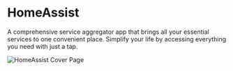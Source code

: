 # HomeAssist

A comprehensive service aggregator app that brings all your essential services to one convenient place. Simplify your life by accessing everything you need with just a tap.

![HomeAssist Cover Page](/homeassist/images/homeassist-cover.png)
